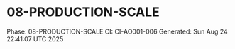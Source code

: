 # 08-PRODUCTION-SCALE
Phase: 08-PRODUCTION-SCALE
CI: CI-AO001-006
Generated: Sun Aug 24 22:41:07 UTC 2025
